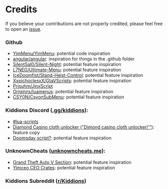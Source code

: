 Credits
=======

If you believe your contributions are not properly credited, please feel free to open an [issue](https://github.com/pierrelasse/YimStuff/issues/new/choose).

### Github
   - [YimMenu/YimMenu](https://github.com/YimMenu/YimMenu): potential code inspiration
   - [angular/angular](https://github.com/angular/angular): inspiration for things in the .github folder
   - [SilentSal0/Silent-Night](https://github.com/SilentSal0/Silent-Night): potential feature inspiration
   - [L7NEG/Ultimate-Menu](https://github.com/L7NEG/Ultimate-Menu): potential feature inspiration
   - [IceDoomfist/Stand-Heist-Control](https://github.com/IceDoomfist/Stand-Heist-Control): potential feature inspiration
   - [XxpichoclesxX/GtaVScripts](https://github.com/XxpichoclesxX/GtaVScripts): potential feature inspiration
   - [Prisuhm/JinxScript](https://github.com/Prisuhm/JinxScript)
   - [Originns/luamenus](https://github.com/Originns/luamenus): potential feature inspiration
   - [CSY0N/CsyonSubMenu](https://github.com/CSY0N/CsyonSubMenu): potential feature inspiration

### Kiddions Discord ([.gg/kiddions](https://discord.com/invite/kiddions)):
   - [#lua-scripts](https://discord.com/channels/872637249081180222/935720668270579763/1150764224767873105)
   - [Diamond Casino cloth unlocker ("Dimond casino cloth unlocker!'")](https://discord.com/channels/872637249081180222/935720668270579763/1150483595023106108): feature copy
   - [Doomsday script?](https://discord.com/channels/872637249081180222/935720668270579763/1143939943450816613): potential feature inspiration

### UnknownCheats ([unknowncheats.me](https://unknowncheats.me)):
   - [Grand Theft Auto V Section](https://unknowncheats.me/forum/grand-theft-auto-v): potential feature inspiration
   - [Yimceo CEO Crates](https://unknowncheats.me/forum/grand-theft-auto-v/591335-yimceo-ceo-crates-method-yimmenu.html): potential feature inspiration

### Kiddions Subreddit ([r/Kiddions](https://reddit.com/r/Kiddions))
